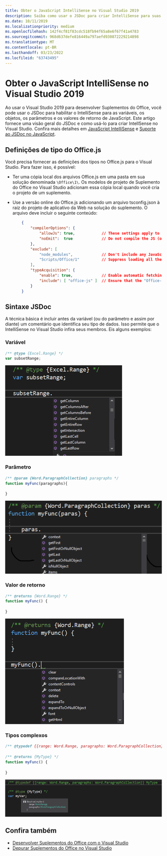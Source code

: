 ```yaml
---
title: Obter o JavaScript IntelliSense no Visual Studio 2019
description: Saiba como usar o JSDoc para criar IntelliSense para suas variáveis javaScript, objetos, parâmetros e valores de retorno.
ms.date: 10/11/2019
ms.localizationpriority: medium
ms.openlocfilehash: 142f4cf81f83cdc518fb94f65a8e6f67f41a4783
ms.sourcegitcommit: 968d637defe816449a797aefd930872229214898
ms.translationtype: MT
ms.contentlocale: pt-BR
ms.lasthandoff: 03/23/2022
ms.locfileid: "63743495"
---
```

# <a name="get-javascript-intellisense-in-visual-studio-2019"></a>Obter o JavaScript IntelliSense no Visual Studio 2019

Ao usar o Visual Studio 2019 para desenvolver Suplementos do Office, você pode usar o JSDoc para habilitar o IntelliSense para as variáveis, os objetos, os parâmetros e os valores de retorno de JavaScript. Este artigo fornece uma visão geral do JSDoc e como usá-lo para criar IntellSense no Visual Studio. Confira mais detalhes em [JavaScript IntelliSense](/visualstudio/ide/javascript-intellisense) e [Suporte ao JSDoc no JavaScript](https://github.com/Microsoft/TypeScript/wiki/JsDoc-support-in-JavaScript). 

## <a name="officejs-type-definitions"></a>Definições de tipo do Office.js

Você precisa fornecer as definições dos tipos no Office.js para o Visual Studio. Para fazer isso, é possível:

- Ter uma cópia local dos arquivos Office.js em uma pasta em sua solução denominada `\Office\1\`. Os modelos de projeto de Suplemento do Office no Visual Studio adicionam essa cópia local quando você cria o projeto de um suplemento. 
- Use a versão online do Office.js adicionando um arquivo tsconfig.json à raiz do projeto de aplicativo da Web na solução do suplemento. O arquivo deve incluir o seguinte conteúdo:

    ```json
        {
            "compilerOptions": {
                "allowJs": true,            // These settings apply to JavaScript files also.
                "noEmit":  true             // Do not compile the JS (or TS) files in this project.
            },
            "exclude": [
                "node_modules",             // Don't include any JavaScript found under "node_modules".
                "Scripts/Office/1"          // Suppress loading all the JavaScript files from the Office NuGet package.
            ],
            "typeAcquisition": {
                "enable": true,             // Enable automatic fetching of type definitions for detected JavaScript libraries.
                "include": [ "office-js" ]  // Ensure that the "Office-js" type definition is fetched.
            }
        }
    ```

## <a name="jsdoc-syntax"></a>Sintaxe JSDoc

A técnica básica é incluir antes da variável (ou do parâmetro e assim por diante) um comentário que identifica seu tipo de dados. Isso permite que o IntelliSense no Visual Studio infira seus membros. Eis alguns exemplos:

### <a name="variable"></a>Variável

```js
/** @type {Excel.Range} */
var subsetRange;
```

![Captura de tela mostrando trecho de IntelliSense para variável 'subsetRange'.](../images/intellisense-vs17-var.png)

### <a name="parameter"></a>Parâmetro

```js
/** @param {Word.ParagraphCollection} paragraphs */
function myFunc(paragraphs){

}
```

![Captura de tela mostrando trecho de IntelliSense para parâmetro 'paras' (parâmetro 'parágrafos' no exemplo de JavaScript).](../images/intellisense-vs17-param.png)

### <a name="return-value"></a>Valor de retorno

```js
/** @returns {Word.Range} */
function myFunc() {

}
```

![Captura de tela mostrando o trecho de IntelliSense valor de retorno 'myFunc()'.](../images/intellisense-vs17-return.png)

### <a name="complex-types"></a>Tipos complexos

```js
/** @typedef {{range: Word.Range, paragraphs: Word.ParagraphCollection}} MyType

/** @returns {MyType} */
function myFunc() {

}
```

![Captura de tela mostrando IntelliSense declaração de tipo complexo de 'var myVar;' por exemplo.](../images/intellisense-vs17-complex-type.png)

## <a name="see-also"></a>Confira também

- [Desenvolver Suplementos do Office com o Visual Studio](develop-add-ins-visual-studio.md)
- [Depurar Suplementos do Office no Visual Studio](debug-office-add-ins-in-visual-studio.md)
